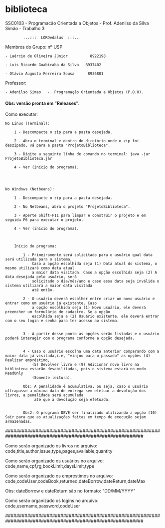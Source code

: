 # biblioteca
SSC0103 - Programacão Orientada a Objetos - Prof. Adenilso da Silva Simão - Trabalho 3



      		...:::	LORDedalus  :::...



Membros do Grupo:				nº USP
				
	- Laércio de Oliveira Júnior		  8922198		
	
	- Luis Ricardo Guabiraba da Silva	8937402
					
	- Otávio Augusto Ferreira Sousa		 8936801

Professor:

	- Adenilso Simao   -  Programação Orientada a Objetos (P.O.O).	
			
#### Obs: versão pronta em "Releases".
	
Como executar:

	No Linux (Terminal):
		
		1 - Descompacte o zip para a pasta desejada.

		2 - Abra o terminal e dentro do diretório onde o zip foi deszipado, vá para a pasta "ProjetoBiblioteca".

		3 - Digite a seguinte linha de comando no terminal: java -jar ProjetoBiblioteca.jar
		
		4 - Ver (início do programa).
		
		


	No Windows (Netbeans):

		1 - Descompacte o zip para a pasta desejada.

		2 - No Netbeans, abra o projeto "ProjetoBiblioteca".	
		
		3 - Aperte Shift-F11 para limpar e construir o projeto e em seguida F6 para executar o projeto.
		
		4 - Ver (início do programa).
		


		Início do programa:

			1 - Primeiramente será solicitado para o usuário qual data será utilizada para o sistema.
			    Caso a opção escolhida seja (1) Data atual do sistema, o mesmo utilizará como data atual
			    a maior data visitada. Caso a opção escolhida seja (2) A data desejada pelo usuário, será 
			    solicitado o dia/mês/ano e caso essa data seja inválida o sistema utilizará a maior data visitada
			    até então. 

			2 - O usuário deverá escolher entre criar um novo usuário e entrar como um usuário já existente. Caso
 			    a opção escolhida seja (1) Novo usuário, ele deverá preencher um formulário de cadastro. Se a opção
			    escolhida seja a (2) Usuário existente, ele deverá entrar com o seu login e senha para ter acesso ao sistema.


			3 - A partir desse ponto as opções serão listadas e o usuário poderá interagir com o programa conforme a opção desejada.


			4 - Caso o usuário escolha uma data anterior comparando com a maior data já visitada,i.e, "viajou para o passado" as opções (4) Realizar empréstimo,
			    (5) Devolver livro e (9) Adicionar novo livro na biblioteca estarão desabilitadas, pois o sistema estará no modo ReadOnly
			    (Somente leitura). 			
			
			Obs: A penalidade é acumulativa, ou seja, caso o usuário ultrapasse a máxima data de entrega sem efetuar a devolução dos livros, a penalidade será acumulada
			     até que a devolução seja efetuada.


			Obs2: O programa DEVE ser finalizado utilizando a opção (10) Sair para que as atualizações feitas em tempo de execução sejam armazenadas.	
	
	
##########################################################################################################

Como serão organizado os livros no arquivo:
code,title,author,issue,type,pages,available,quantity



Como serão organizado os usuários no arquivo:
code,name,cpf,rg,bookLimit,daysLimit,type



Como serão organizado os empréstimos no arquivo:
code,codeUser,codeBook,returned,dateBorrow,dateReturn,dateMax

Obs: dateBorrow e dateReturn são no formato: "DD/MM/YYYY"


Como serão organizado os logins no arquivo:
code,username,password,codeUser


##########################################################################################################
